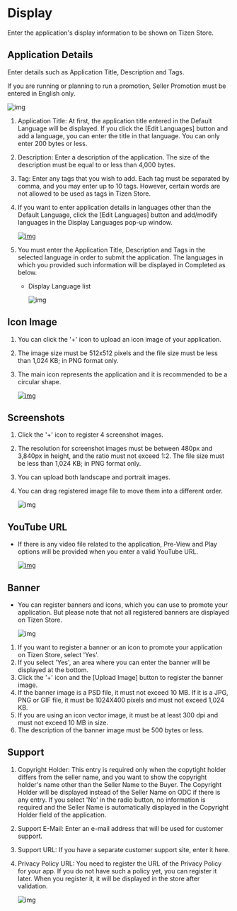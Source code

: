 # Display

Enter the application's display information to be shown on Tizen Store.

## Application Details

Enter details such as Application Title, Description and Tags.

If you are running or planning to run a promotion, Seller Promotion must be entered in English only.

![img](media/distribution_display01.jpg)

  1. Application Title: At first, the application title entered in the Default Language will be displayed. If you click the [Edit Languages] button and add a language, you can enter the title in that language. You can only enter 200 bytes or less. 
  2. Description: Enter a description of the application. The size of the description must be equal to or less than 4,000 bytes.
  3. Tag: Enter any tags that you wish to add. Each tag must be separated by comma, and you may enter up to 10 tags. However, certain words are not allowed to be used as tags in Tizen Store.
  4. If you want to enter application details in languages other than the Default Language, click the [Edit Languages] button and add/modify languages in the Display Languages pop-up window.

     [![img](media/display_2-600x403.png)](media/display_2.png)

  5. You must enter the Application Title, Description and Tags in the selected language in order to submit the application. The languages in which you provided such information will be displayed in Completed as below.

     - Display Language list

       ![img](media/display_3.png)


## Icon Image

1. You can click the '+' icon to upload an icon image of your application.
2. The image size must be 512x512 pixels and the file size must be less than 1,024 KB; in PNG format only.
3. The main icon represents the application and it is recommended to be a circular shape.

   [![img](media/display_4-450x149.png)](media/display_4.png)


## Screenshots

1. Click the '+' icon to register 4 screenshot images. 
2. The resolution for screenshot images must be between 480px and 3,840px in height, and the ratio must not exceed 1:2. The file size must be less than 1,024 KB; in PNG format only.
3. You can upload both landscape and portrait images.
4. You can drag registered image file to move them into a different order.

   ![img](media/distribution_display02.jpg)

## YouTube URL

- If there is any video file related to the application, Pre-View and Play options will be provided when you enter a valid YouTube URL.


	[![img](media/display_6-600x135.png)](media/display_6.png)

## Banner

- You can register banners and icons, which you can use to promote your application. But please note that not all registered banners are displayed on Tizen Store.


	![img](media/distribution_display03.jpg)

1. If you want to register a banner or an icon to promote your application on Tizen Store, select 'Yes'.
2. If you select 'Yes', an area where you can enter the banner will be displayed at the bottom.
3. Click the '+' icon and the [Upload Image] button to register the banner image.
4. If the banner image is a PSD file, it must not exceed 10 MB. If it is a JPG, PNG or GIF file, it must be 1024X400 pixels and must not exceed 1,024 KB.
5. If you are using an icon vector image, it must be at least 300 dpi and must not exceed 10 MB in size.
6. The description of the banner image must be 500 bytes or less.

## Support

1. Copyright Holder: This entry is required only when the copytight holder differs from the seller name, and you want to show the copyright holder's name other than the Seller Name to the Buyer. The Copyright Holder will be displayed instead of the Seller Name on ODC if there is any entry. If you select 'No' in the radio button, no information is required and the Seller Name is automatically displayed in the Copyright Holder field of the application.
2. Support E-Mail: Enter an e-mail address that will be used for customer support.
3. Support URL: If you have a separate customer support site, enter it here. 
4. Privacy Policy URL: You need to register the URL of the Privacy Policy for your app. If you do not have such a policy yet, you can register it later. When you register it, it will be displayed in the store after validation.


	![img](media/distribution_display04.jpg)
